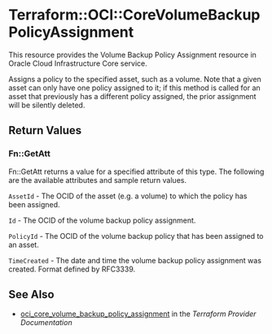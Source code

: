 # Terraform::OCI::CoreVolumeBackupPolicyAssignment

This resource provides the Volume Backup Policy Assignment resource in Oracle Cloud Infrastructure Core service.

Assigns a policy to the specified asset, such as a volume. Note that a given asset can
only have one policy assigned to it; if this method is called for an asset that previously
has a different policy assigned, the prior assignment will be silently deleted.

## Return Values

### Fn::GetAtt

Fn::GetAtt returns a value for a specified attribute of this type. The following are the available attributes and sample return values.

`AssetId` - The OCID of the asset (e.g. a volume) to which the policy has been assigned.

`Id` - The OCID of the volume backup policy assignment.

`PolicyId` - The OCID of the volume backup policy that has been assigned to an asset.

`TimeCreated` - The date and time the volume backup policy assignment was created. Format defined by RFC3339.

## See Also

* [oci_core_volume_backup_policy_assignment](https://www.terraform.io/docs/providers/oci/r/core_volume_backup_policy_assignment.html) in the _Terraform Provider Documentation_